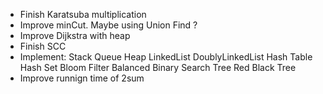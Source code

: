 - Finish Karatsuba multiplication
- Improve minCut. Maybe using Union Find ?
- Improve Dijkstra with heap
- Finish SCC
- Implement:
    Stack
    Queue
    Heap
    LinkedList
    DoublyLinkedList
    Hash Table
    Hash Set
    Bloom Filter
    Balanced Binary Search Tree
    Red Black Tree
- Improve runnign time of 2sum
